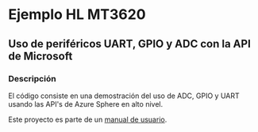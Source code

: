 # Ejemplo HL MT3620
## Uso de periféricos UART, GPIO y ADC con la API de Microsoft

### Descripción
El código consiste en una demostración del uso de ADC, GPIO y UART usando las API's de Azure Sphere en alto nivel.

Este proyecto es parte de un [manual de usuario](https://github.com/Javier20060904/manualMT3620_ITCH). 
